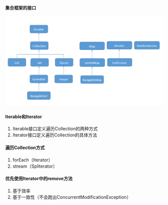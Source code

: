 #### 集合框架的接口
![Collection Framework](images/collection_framework.png)

#### Iterable和Iterator
1. Iterable接口定义遍历Collection的两种方式
2. Iterator接口定义遍历Collection的具体方法

#### 遍历Collection方式
1. forEach（Iterator）
2. stream（Spliterator）

#### 优先使用Iterator中的remove方法
1. 基于效率
2. 基于一致性（不会跑出ConcurrentModificationException）
